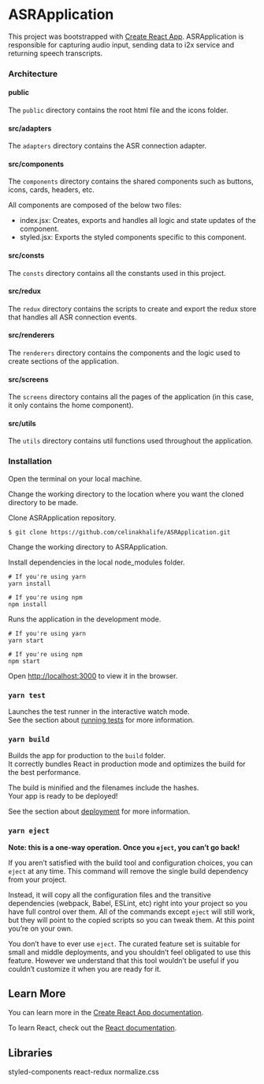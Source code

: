 # ASRApplication

This project was bootstrapped with [Create React App](https://github.com/facebook/create-react-app).
ASRApplication is responsible for capturing audio input, sending data to i2x service and returning speech transcripts.

### Architecture

#### public

The `public` directory contains the root html file and the icons folder.   

#### src/adapters

The `adapters` directory contains the ASR connection adapter.   

#### src/components

The `components` directory contains the shared components such as buttons, icons, cards, headers, etc.

All components are composed of the below two files: 

- index.jsx: Creates, exports and handles all logic and state updates of the component.
- styled.jsx: Exports the styled components specific to this component.


#### src/consts

The `consts` directory contains all the constants used in this project.


#### src/redux

The `redux` directory contains the scripts to create and export the redux store that handles all ASR connection events.

#### src/renderers

The `renderers` directory contains the components and the logic used to create sections of the application.

#### src/screens

The `screens` directory contains all the pages of the application (in this case, it only contains the home component).

#### src/utils

The `utils` directory contains util functions used throughout the application.

### Installation

Open the terminal on your local machine.

Change the working directory to the location where you want the cloned directory to be made.

Clone ASRApplication repository.

`$ git clone https://github.com/celinakhalife/ASRApplication.git`

Change the working directory to ASRApplication.

Install dependencies in the local node_modules folder.

```
# If you're using yarn
yarn install

# If you're using npm
npm install
```

Runs the application in the development mode.

```
# If you're using yarn
yarn start

# If you're using npm
npm start
```


Open [http://localhost:3000](http://localhost:3000) to view it in the browser.

### `yarn test`

Launches the test runner in the interactive watch mode.<br />
See the section about [running tests](https://facebook.github.io/create-react-app/docs/running-tests) for more information.

### `yarn build`

Builds the app for production to the `build` folder.<br />
It correctly bundles React in production mode and optimizes the build for the best performance.

The build is minified and the filenames include the hashes.<br />
Your app is ready to be deployed!

See the section about [deployment](https://facebook.github.io/create-react-app/docs/deployment) for more information.

### `yarn eject`

**Note: this is a one-way operation. Once you `eject`, you can’t go back!**

If you aren’t satisfied with the build tool and configuration choices, you can `eject` at any time. This command will remove the single build dependency from your project.

Instead, it will copy all the configuration files and the transitive dependencies (webpack, Babel, ESLint, etc) right into your project so you have full control over them. All of the commands except `eject` will still work, but they will point to the copied scripts so you can tweak them. At this point you’re on your own.

You don’t have to ever use `eject`. The curated feature set is suitable for small and middle deployments, and you shouldn’t feel obligated to use this feature. However we understand that this tool wouldn’t be useful if you couldn’t customize it when you are ready for it.

## Learn More

You can learn more in the [Create React App documentation](https://facebook.github.io/create-react-app/docs/getting-started).

To learn React, check out the [React documentation](https://reactjs.org/).

## Libraries

styled-components
react-redux
normalize.css
